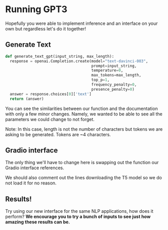 # Running GPT3
Hopefully you were able to implement inference and an interface on your own but regardless let's do it together!

## Generate Text
```python
def generate_text_gpt(input_string, max_length):
  response = openai.Completion.create(model="text-davinci-003",
                                      prompt=input_string,
                                      temperature=0,
                                      max_tokens=max_length,
                                      top_p=1,
                                      frequency_penalty=0,
                                      presence_penalty=0)
  answer = response.choices[0]['text']
  return (answer)
```
You can see the similarities between our function and the documentation with only a few minor changes. Namely, we wanted to be able to see all the parameters we could change to not forget.

Note: In this case, length is not the number of characters but tokens we are asking to be generated. Tokens are ~4 characters. 

## Gradio interface
The only thing we'll have to change here is swapping out the function our Gradio interface references. 

We should also comment out the lines downloading the T5 model so we do not load it for no reason. 

## Results!
Try using our new interface for the same NLP applications, how does it perform?
**We encourage you to try a bunch of inputs to see just how amazing these results can be.**
